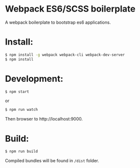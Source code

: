 # Webpack ES6/SCSS boilerplate
A webpack boilerplate to bootstrap es6 applications.

# Install:
```sh
$ npm install -g webpack webpack-cli webpack-dev-server
$ npm install
```

# Development:
```sh
$ npm start
```
or
```sh
$ npm run watch
```

Then browser to http://localhost:9000.


# Build:
```sh
$ npm run build
```
Compiled bundles will be found in ```/dist``` folder.